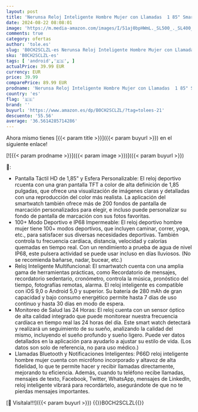```yaml
---
layout: post
title: 'Nerunsa Reloj Inteligente Hombre Mujer con Llamadas  1 85" Smartwatch 100+ Modos Deportivos  Pulsómetro  Monitor de Sueño  Pulsera Actividad Impermeable IP68 Reloj para iOS Android  Oro Rosa'
date: 2024-08-22 08:08:01
image: 'https://m.media-amazon.com/images/I/51aj0bpHWmL._SL500_._SL400_.jpg'
comments: true
category: ofertas
author: 'tole.es'
slug: 'B0CH2SCLZL-es Nerunsa Reloj Inteligente Hombre Mujer con Llamadas 1 85"...'
sku: 'B0CH2SCLZL-es'
tags: [ 'android','🇪🇸', ]
actualPrice: 39.99 EUR
currency: EUR
price: 39.99
comparePrice: 89.99 EUR
prodname: 'Nerunsa Reloj Inteligente Hombre Mujer con Llamadas  1 85" Smartwatch 100+ Modos Deportivos  Pulsómetro  Monitor de Sueño  Pulsera Actividad Impermeable IP68 Reloj para iOS Android  Oro Rosa'
country: 'es'
flag: '🇪🇸'
brand: ''
buyurl: 'https://www.amazon.es/dp/B0CH2SCLZL/?tag=tolees-21'
descuento: '55.56'
average: '36.5614285714286'
---
```


Ahora mismo tienes [{{< param title >}}]({{< param buyurl >}}) en el siguiente enlace!

[![{{< param prodname >}}]({{< param image >}})]({{< param buyurl >}})

🔎:

- Pantalla Táctil HD de 1,85" y Esfera Personalizable: El reloj deportivo rcuenta con una gran pantalla TFT a color de alta definición de 1,85 pulgadas, que ofrece una visualización de imágenes claras y detalladas con una reproducción del color más realista. La aplicación del smartwatch también ofrece más de 200 fondos de pantalla de marcación personalizados para elegir, e incluso puede personalizar su fondo de pantalla de marcación con sus fotos favoritas.
- 100+ Modo Deportivo e IP68 Impermeable: El reloj deportivo hombre mujer tiene 100+ modos deportivos, que incluyen caminar, correr, yoga, etc., para satisfacer sus diversas necesidades deportivas. También controla tu frecuencia cardíaca, distancia, velocidad y calorías quemadas en tiempo real. Con un rendimiento a prueba de agua de nivel IP68, este pulsera actividad se puede usar incluso en días lluviosos. (No se recomienda bañarse, nadar, bucear, etc.)
- Reloj Inteligente Multifuncional: El smartwatch cuenta con una amplia gama de herramientas prácticas, como Recordatorio de mensajes, recordatorio sedentario, cronómetro, controla la música, pronóstico del tiempo, fotografías remotas, alarma. El reloj inteligente es compatible con iOS 9,0 o Android 5,0 y superior. Su batería de 280 mAh de gran capacidad y bajo consumo energético permite hasta 7 días de uso continuo y hasta 30 días en modo de espera.
- Monitoreo de Salud las 24 Horas: El reloj cuenta con un sensor óptico de alta calidad integrado que puede monitorear nuestra frecuencia cardíaca en tiempo real las 24 horas del día. Este smart watch detectará y realizará un seguimiento de su sueño, analizando la calidad del mismo, incluyendo el sueño profundo y sueño ligero. Puede ver datos detallados en la aplicación para ayudarlo a ajustar su estilo de vida. (Los datos son solo de referencia, no para uso médico.)
- Llamadas Bluetooth y Notificaciones Inteligentes: P66D reloj inteligente hombre mujer cuenta con micrófono incorporado y altavoz de alta fidelidad, lo que te permite hacer y recibir llamadas directamente, mejorando tu eficiencia. Además, cuando tu teléfono recibe llamadas, mensajes de texto, Facebook, Twitter, WhatsApp, mensajes de LinkedIn, reloj inteligente vibrará para recordártelo, asegurándote de que no te pierdas mensajes importantes.

[🛒 Visítala!!!]({{< param buyurl >}})
{{<world>}}B0CH2SCLZL{{</world>}}
